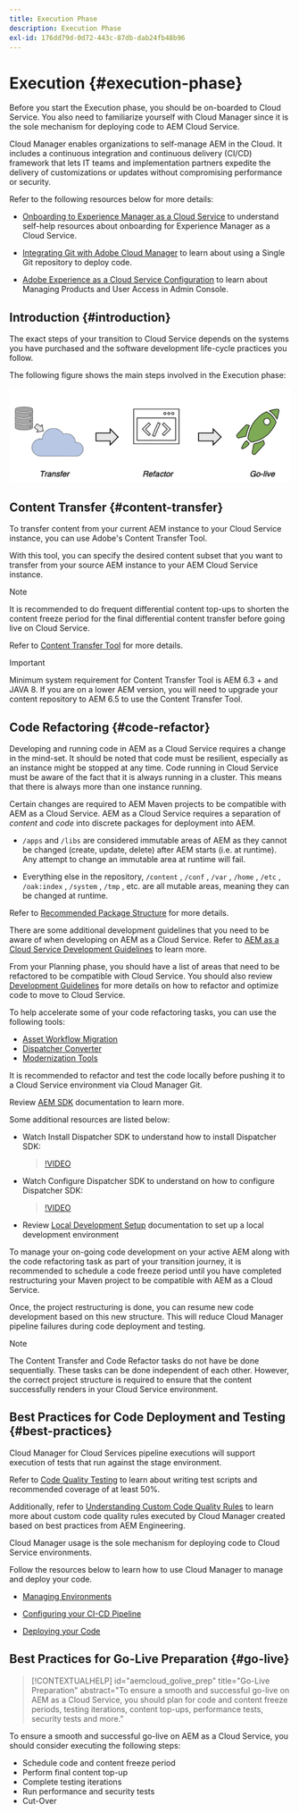 ```yaml
---
title: Execution Phase
description: Execution Phase
exl-id: 176dd79d-0d72-443c-87db-dab24fb48b96
---
```

# Execution {#execution-phase}

Before you start the Execution phase, you should be on-boarded to Cloud Service. You also need to familiarize yourself with Cloud Manager since it is the sole mechanism for deploying code to AEM Cloud Service. 

Cloud Manager enables organizations to self-manage AEM in the Cloud. It includes a continuous integration and continuous delivery (CI/CD) framework that lets IT teams and implementation partners expedite the delivery of customizations or updates without compromising performance or security. 

Refer to the following resources below for more details:

* [Onboarding to Experience Manager as a Cloud Service](https://experienceleague.adobe.com/docs/experience-manager-cloud-service/onboarding/home.html) to understand self-help resources about onboarding for Experience Manager as a Cloud Service.

* [Integrating Git with Adobe Cloud Manager](https://experienceleague.adobe.com/docs/experience-manager-cloud-service/implementing/managing-code/integrating-with-git.html) to learn about using a Single Git repository to deploy code.

* [Adobe Experience as a Cloud Service Configuration](https://experienceleague.adobe.com/docs/experience-manager-cloud-service/security/ims-support.html#aem-configuration) to learn about Managing Products and User Access in Admin Console.


## Introduction {#introduction}

The exact steps of your transition to Cloud Service depends on the systems you have purchased and the software development life-cycle practices you follow.

The following figure shows the main steps involved in the Execution phase:

![image](/help/move-to-cloud-service/assets/exec-image1.png)

## Content Transfer {#content-transfer}

To transfer content from your current AEM instance to your Cloud Service instance, you can use Adobe's Content Transfer Tool.

With this tool, you can specify the desired content subset that you want to transfer from your source AEM instance to your AEM Cloud Service instance. 

>[!NOTE]
>It is recommended to do frequent differential content top-ups to shorten the content freeze period for the final differential content transfer before going live on Cloud Service.

Refer to [Content Transfer Tool](/help/move-to-cloud-service/content-transfer-tool/overview-content-transfer-tool.md) for more details.

>[!IMPORTANT]
>Minimum system requirement for Content Transfer Tool is AEM 6.3 + and JAVA 8. If you are on a lower AEM version, you will need to upgrade your content repository to AEM 6.5 to use the Content Transfer Tool.

## Code Refactoring {#code-refactor}

Developing and running code in AEM as a Cloud Service requires a change in the mind-set. It should be noted that code must be resilient, especially as an instance might be stopped at any time. Code running in Cloud Service must be aware of the fact that it is always running in a cluster. This means that there is always more than one instance running.

Certain changes are required to AEM Maven projects to be compatible with AEM as a Cloud Service. AEM as a Cloud Service requires a separation of *content* and *code* into discrete packages for deployment into AEM.  

* `/apps` and `/libs` are considered immutable areas of AEM as they cannot be changed (create, update, delete) after AEM starts (i.e. at runtime). Any attempt to change an immutable area at runtime will fail.

* Everything else in the repository, `/content` , `/conf` , `/var` , `/home` , `/etc` , `/oak:index` , `/system` , `/tmp` , etc. are all mutable areas, meaning they can be changed at runtime.

Refer to [Recommended Package Structure](https://experienceleague.adobe.com/docs/experience-manager-cloud-service/implementing/developing/aem-project-content-package-structure.html#recommended-package-structure) for more details. 

There are some additional development guidelines that you need to be aware of when developing on AEM as a Cloud Service. Refer to [AEM as a Cloud Service Development Guidelines](https://experienceleague.adobe.com/docs/experience-manager-cloud-service/implementing/developing/development-guidelines.html) to learn more.

From your Planning phase, you should have a list of areas that need to be refactored to be compatible with Cloud Service. You should also review [Development Guidelines](https://experienceleague.adobe.com/docs/experience-manager-cloud-service/implementing/developing/development-guidelines.html) for more details on how to refactor and optimize code to move to Cloud Service.  

To help accelerate some of your code refactoring tasks, you can use the following tools: 

* [Asset Workflow Migration](/help/move-to-cloud-service/moving-to-aem-assets/asset-workflow-migration-tool.md)
* [Dispatcher Converter](/help/move-to-cloud-service/refactoring-tools/dispatcher-transformation-utility-tools.md)
* [Modernization Tools](/help/move-to-cloud-service/refactoring-tools/aem-modernization-tools.md)

It is recommended to refactor and test the code locally before pushing it to a Cloud Service environment via Cloud Manager Git. 

Review [AEM SDK](https://experienceleague.adobe.com/docs/experience-manager-cloud-service/implementing/deploying/overview.html#aem-as-a-cloud-service-sdk) documentation to learn more.

Some additional resources are listed below:

* Watch Install Dispatcher SDK to understand how to install Dispatcher SDK:

  >[!VIDEO](https://video.tv.adobe.com/v/30601)

* Watch Configure Dispatcher SDK to understand on how to configure Dispatcher SDK:

  >[!VIDEO](https://video.tv.adobe.com/v/30602)

* Review [Local Development Setup](https://experienceleague.adobe.com/docs/experience-manager-learn/cloud-service/local-development-environment-set-up/overview.html) documentation to set up a local development environment


To manage your on-going code development on your active AEM along with the code refactoring task as part of your transition journey, it is recommended to schedule a code freeze period until you have completed restructuring your Maven project to be compatible with AEM as a Cloud Service. 

Once, the project restructuring is done, you can resume new code development based on this new structure. This will reduce Cloud Manager pipeline failures during code deployment and testing.

>[!NOTE]
>The Content Transfer and Code Refactor tasks do not have be done sequentially. These tasks can be done independent of each other. However, the correct project structure is required to ensure that the content successfully renders in your Cloud Service environment.

## Best Practices for Code Deployment and Testing {#best-practices}

Cloud Manager for Cloud Services pipeline executions will support execution of tests that run against the stage environment. 

Refer to [Code Quality Testing](https://experienceleague.adobe.com/docs/experience-manager-cloud-service/implementing/developing/understand-test-results.html#code-quality-testing) to learn about writing test scripts and recommended coverage of at least 50%.

Additionally, refer to [Understanding Custom Code Quality Rules](https://experienceleague.adobe.com/docs/experience-manager-cloud-service/implementing/using-cloud-manager/custom-code-quality-rules.html) to learn more about custom code quality rules executed by Cloud Manager created based on best practices from AEM Engineering.

Cloud Manager usage is the sole mechanism for deploying code to Cloud Service environments.

Follow the resources below to learn how to use Cloud Manager to manage and deploy your code.

* [Managing Environments](https://experienceleague.adobe.com/docs/experience-manager-cloud-service/implementing/using-cloud-manager/manage-environments.html)

* [Configuring your CI-CD Pipeline](https://experienceleague.adobe.com/docs/experience-manager-cloud-service/implementing/using-cloud-manager/configure-pipeline.html)

* [Deploying your Code](https://experienceleague.adobe.com/docs/experience-manager-cloud-service/implementing/using-cloud-manager/deploy-code.html)

## Best Practices for Go-Live Preparation {#go-live}

>[!CONTEXTUALHELP]
>id="aemcloud_golive_prep"
>title="Go-Live Preparation"
>abstract="To ensure a smooth and successful go-live on AEM as a Cloud Service, you should plan for code and content freeze periods, testing iterations, content top-ups, performance tests, security tests and more."

To ensure a smooth and successful go-live on AEM as a Cloud Service, you should consider executing the following steps:

* Schedule code and content freeze period
* Perform final content top-up
* Complete testing iterations
* Run performance and security tests
* Cut-Over
